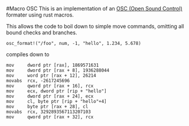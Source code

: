 #Macro OSC
This is an implementation of an [OSC (Open Sound Control)](https://opensoundcontrol.stanford.edu/) formater using rust macros.

This allows the code to boil down to simple move commands, omitting all bound checks and branches.

`osc_format!("/foo", num, -1, "hello", 1.234, 5.678)`

compiles down to

```
mov     dword ptr [rax], 1869571631
mov     dword ptr [rax + 8], 1936288044
mov     word ptr [rax + 12], 26214
movabs  rcx, -2617245696
mov     qword ptr [rax + 16], rcx
mov     ecx, dword ptr [rip + "hello"]
mov     dword ptr [rax + 24], ecx
mov     cl, byte ptr [rip + "hello"+4]
mov     byte ptr [rax + 28], cl
movabs  rcx, 3292893567113207103
mov     qword ptr [rax + 32], rcx
```
